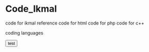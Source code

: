# Code_Ikmal
code for ikmal reference
code for html
code for php
code for c++

coding languages

<!DOCTYPE html>
<html>
<head>
	<title></title>
</head>
<body>
	<button>test</button>
</body>
</html>
